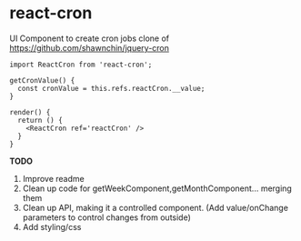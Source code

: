 # react-cron
UI Component to create cron jobs clone of https://github.com/shawnchin/jquery-cron

```
import ReactCron from 'react-cron';

getCronValue() {
  const cronValue = this.refs.reactCron.__value;
}

render() {
  return () {
    <ReactCron ref='reactCron' />
  }
}

```


**TODO**
1. Improve readme
2. Clean up code for getWeekComponent,getMonthComponent... merging them
3. Clean up API, making it a controlled component. (Add value/onChange parameters to control changes from outside)
4. Add styling/css
